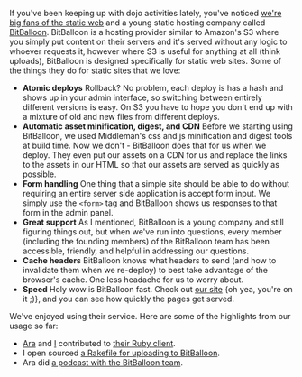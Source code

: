 If you've been keeping up with dojo activities lately, you've noticed [we're big fans of the static web](http://dojo4.com/blog/static-is-the-new-black) and a young static hosting company called [BitBalloon](https://www.bitballoon.com/). BitBalloon is a hosting provider similar to Amazon's S3 where you simply put content on their servers and it's served without any logic to whoever requests it, however where S3 is useful for anything at all (think uploads), BitBalloon is designed specifically for static web sites. Some of the things they do for static sites that we love:

* __Atomic deploys__ Rollback? No problem, each deploy is has a hash and shows up in your admin interface, so switching between entirely different versions is easy. On S3 you have to hope you don't end up with a mixture of old and new files from different deploys.
* __Automatic asset minification, digest, and CDN__ Before we starting using BitBalloon, we used Middleman's css and js minification and digest tools at build time. Now we don't - BitBalloon does that for us when we deploy. They even put our assets on a CDN for us and replace the links to the assets in our HTML so that our assets are served as quickly as possible.
* __Form handling__ One thing that a simple site should be able to do without requiring an entire server side application is accept form input. We simply use the `<form>` tag and BitBalloon shows us responses to that form in the admin panel.
* __Great support__ As I mentioned, BitBalloon is a young company and still figuring things out, but when we've run into questions, every member (including the founding members) of the BitBalloon team has been accessible, friendly, and helpful in addressing our questions.
* __Cache headers__ BitBalloon knows what headers to send (and how to invalidate them when we re-deploy) to best take advantage of the browser's cache. One less headache for us to worry about.
* __Speed__ Holy wow is BitBalloon fast. Check out [our site](http://dojo4.com) {oh yea, you're on it ;)}, and you can see how quickly the pages get served.

We've enjoyed using their service. Here are some of the highlights from our usage so far:

* [Ara](https://github.com/BitBalloon/bitballoon-ruby/commits?author=ahoward) and [I](https://github.com/BitBalloon/bitballoon-ruby/commits?author=milesmatthias) contributed to [their Ruby client](https://github.com/BitBalloon/bitballoon-ruby).
* I open sourced [a Rakefile for uploading to BitBalloon](https://github.com/milesmatthias/bitballoon-rakefile).
* Ara did [a podcast with the BitBalloon team](https://www.bitballoon.com/blog/2014/03/27/ara-t-howard-on-static-sites-dynamic-content-and-creativity).